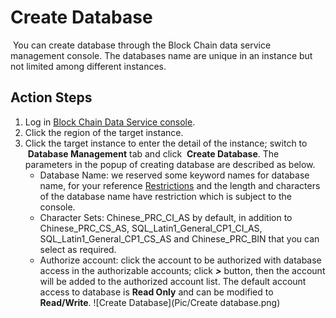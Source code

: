 # Create Database
 You can create database through the Block Chain data service management console. The databases name are unique in an instance but not limited among different instances.  

## Action Steps
1. Log in [Block Chain Data Service console](https://bds-console.jdcloud.com/block/list).  
2. Click the region of the target instance. 
3. Click the target instance to enter the detail of the instance; switch to  **Database Management** tab and click  **Create Database**. The parameters in the popup of creating database are described as below.
    * Database Name: we reserved some keyword names for database name, for your reference [Restrictions](../../Introduction/Restrictions.md) and the length and characters of the database name have restriction which is subject to the console.
    * Character Sets: Chinese_PRC_CI_AS by default, in addition to Chinese_PRC_CS_AS, SQL_Latin1_General_CP1_CI_AS, SQL_Latin1_General_CP1_CS_AS and Chinese_PRC_BIN that you can select as required.
    * Authorize account: click the account to be authorized with database access in the authorizable accounts; click ***>*** button, then the account will be added to the authorized account list. The default account access to database is **Read Only** and can be modified to **Read/Write**.
![Create Database](Pic/Create database.png)

